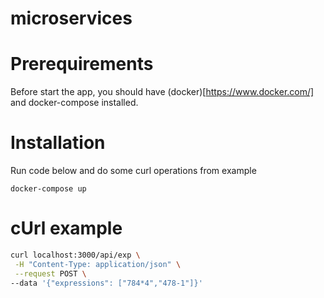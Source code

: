 # microservices

# Prerequirements
Before start the app, you should have (docker)[https://www.docker.com/]  and docker-compose installed.

# Installation
Run code below and do some curl operations from example 
```
docker-compose up
```

# cUrl example
```bash
curl localhost:3000/api/exp \
 -H "Content-Type: application/json" \
 --request POST \
--data '{"expressions": ["784*4","478-1"]}'
```

